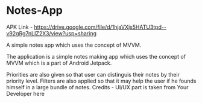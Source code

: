 # Notes-App

APK Link - https://drive.google.com/file/d/1hjaVXjs5HATU3tpd--v92gRg7nLIZ2X3/view?usp=sharing


A simple notes app which uses the concept of MVVM.

The application is a simple notes making app which uses the concept of MVVM which is a part of Android Jetpack.

Priorities are also given so that user can distinguis their notes by their priority level. Filters are also applied so that it may help the user if he founds himself in a large bundle of notes.
                                                            Credits - UI/UX part is taken from Your Developer here 

